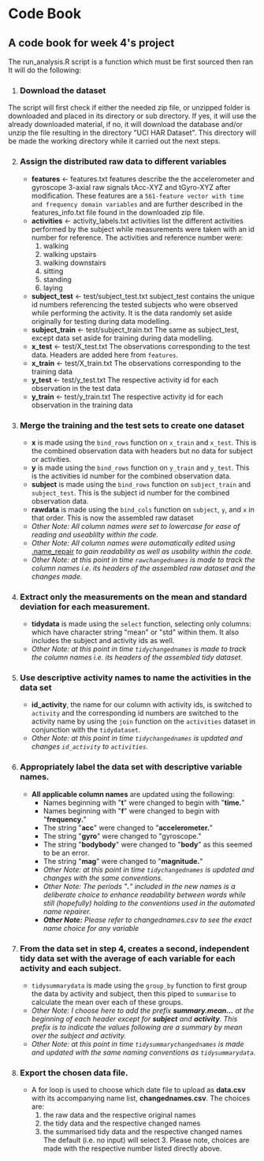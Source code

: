 # Code Book
## A code book for week 4's project

The run_analysis.R script is a function which must be first sourced then ran
It will do the following:

1. ### Download the dataset
The script will first check if either the needed zip file, or unzipped folder is downloaded and placed in its directory or sub directory. If yes, it will use the already downloaded material, if no, it will download the database and/or unzip the file resulting in the directory "UCI HAR Dataset".
This directory will be made the working directory while it carried out the next steps.


2. ### Assign the distributed raw data to different variables
    - **features** <- features.txt
      features describe the the accelerometer and gyroscope 3-axial raw signals tAcc-XYZ and tGyro-XYZ after modification. These features are a `561-feature vector with time and frequency domain variables` and are further described in the features_info.txt file found in the downloaded zip file.
    - **activities** <- activity_labels.txt
      activities list the different activities performed by the subject while measurements were taken with an id number for reference. The activities and reference number were:
      1. walking
      2. walking upstairs
      3. walking downstairs
      4. sitting
      5. standing
      6. laying
    - **subject_test** <- test/subject_test.txt
      subject_test contains the unique id numbers referencing the tested subjects who were observed while performing the activity. It is the data randomly set aside originally for testing during data modelling.
    - **subject_train** <- test/subject_train.txt
      The same as subject_test, except data set aside for training during data modelling.
    - **x_test** <- test/X_test.txt 
      The observations corresponding to the test data.
    Headers are added here from `features`.
    - **x_train** <- test/X_train.txt
      The observations corresponding to the training data
    - **y_test** <- test/y_test.txt
      The respective activity id for each observation in the test data
    - **y_train** <- test/y_train.txt
      The respective activity id for each observation in the training data


3. ### Merge the training and the test sets to create one dataset
    - **x** is made using the `bind_rows` function on `x_train` and `x_test`.
    This is the combined observation data with headers but no data for subject or activities.
    - **y** is made using the `bind_rows` function on `y_train` and `y_test`.
    This is the activities id number for the combined observation data.
    - **subject** is made using the `bind_rows` function on `subject_train` and `subject_test`.
    This is the subject id number for the combined observation data.
    - **rawdata** is made using the `bind_cols` function on `subject`, `y`, and `x` in that order.
    This is now the assembled raw dataset
    - *Other Note: All column names were set to lowercase for ease of reading and useablilty within the code.*
    - *Other Note: All column names were automatically edited using* [.name_repair](https://principles.tidyverse.org/names-attribute.html) *to gain readability as well as usability within the code.*
    - *Other Note: at this point in time `rawchangednames` is made to track the column names i.e. its headers of the assembled raw dataset and the changes made.*

4. ### Extract only the measurements on the mean and standard deviation for each measurement.
    - **tidydata** is made using the `select` function, selecting only columns: which have character string "mean" or "std" within them. It also includes the subject and activity ids as well.
    - *Other Note: at this point in time `tidychangednames` is made to track the column names i.e. its headers of the assembled tidy dataset.*

5. ### Use descriptive activity names to name the activities in the data set
    - **id_activity**, the name for our column with activity ids, is switched to `activity` and the corresponding id numbers are switched to the activity name by using the `join` function on the `activities` dataset in conjunction with the `tidydataset`.
    - *Other Note: at this point in time `tidychangednames` is updated and changes `id_activity` to `activities`.*

6. ### Appropriately label the data set with descriptive variable names.
    - **All applicable column names** are updated using the following:
      - Names beginning with "**t**" were changed to begin with "**time.**"
      - Names beginning with "**f**" were changed to begin with "**frequency.**"
      - The string "**acc**" were changed to "**accelerometer.**"
      - The string "**gyro**" were changed to "gyroscope."
      - The string "**bodybody**" were changed to "**body**" as this seemed to be an error.
      - The string "**mag**" were changed to "**magnitude.**"
      - *Other Note: at this point in time `tidychangednames` is updated and changes with the same conventions.*
      - *Other Note: The periods "**.**" included in the new names is a deliberate choice to enhance readability between words while still (hopefully) holding to the conventions used in the automated name repairer.*
      - ***Other Note:*** *Please refer to changednames.csv to see the exact name choice for any variable*

7. ### From the data set in step 4, creates a second, independent tidy data set with the average of each variable for each activity and each subject.
      - `tidysummarydata` is made using the `group_by` function to first group the data by activity and subject, then this piped to `summarise` to calculate the mean over each of these groups.
      - *Other Note: I choose here to add the prefix **summary.mean...** at the beginning of each header except for **subject** and **activity**. This prefix is to indicate the values following are a summary by mean over the subject and activity.*
      - *Other Note: at this point in time `tidysummarychangednames` is made and updated with the same naming conventions as `tidysummarydata`.*

8. ### Export the chosen data file.
      - A for loop is used to choose which date file to upload as **data.csv** with its accompanying name list, **changednames.csv**. The choices are:
        1. the raw data and the respective original names
        2. the tidy data and the respective changed names
        3. the summarised tidy data and the respective changed names
      The default (i.e. no input) will select 3. Please note, choices are made with the respective number listed directly above.
      